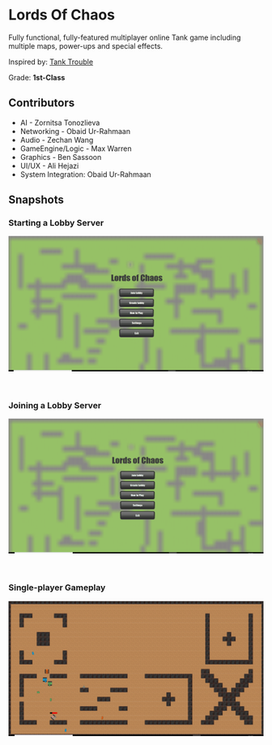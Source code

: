 # Lords Of Chaos

Fully functional, fully-featured multiplayer online Tank game including multiple maps, power-ups and special effects.  

Inspired by: [Tank Trouble](https://tanktrouble.com/)

Grade: **1st-Class**

## Contributors

* AI - Zornitsa Tonozlieva <br/>
* Networking - Obaid Ur-Rahmaan <br/>
* Audio - Zechan Wang <br/>
* GameEngine/Logic - Max Warren <br/>
* Graphics - Ben Sassoon <br/>
* UI/UX - Ali Hejazi <br/>
* System Integration: Obaid Ur-Rahmaan <br/>

## Snapshots

### Starting a Lobby Server

![](/resources/Repo-Images/creating-lobby.gif)

<br/>

### Joining a Lobby Server

![](/resources/Repo-Images/joining-lobby.gif)

<br/>

### Single-player Gameplay

![](/resources/Repo-Images/single-player.gif)
